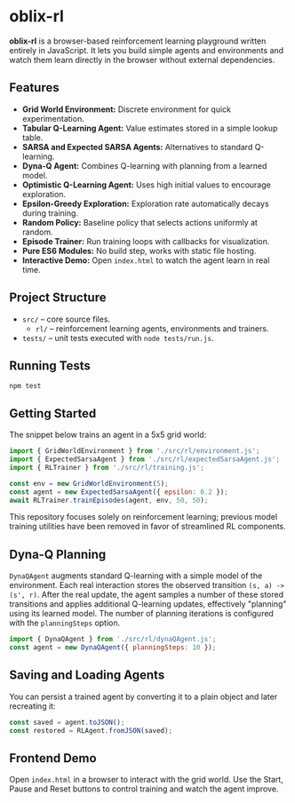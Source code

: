 # oblix-rl

**oblix-rl** is a browser-based reinforcement learning playground written entirely in JavaScript. It lets you build simple agents and environments and watch them learn directly in the browser without external dependencies.

## Features

- **Grid World Environment:** Discrete environment for quick experimentation.
- **Tabular Q-Learning Agent:** Value estimates stored in a simple lookup table.
- **SARSA and Expected SARSA Agents:** Alternatives to standard Q-learning.
- **Dyna-Q Agent:** Combines Q-learning with planning from a learned model.
- **Optimistic Q-Learning Agent:** Uses high initial values to encourage exploration.
- **Epsilon-Greedy Exploration:** Exploration rate automatically decays during training.
- **Random Policy:** Baseline policy that selects actions uniformly at random.
- **Episode Trainer:** Run training loops with callbacks for visualization.
- **Pure ES6 Modules:** No build step, works with static file hosting.
- **Interactive Demo:** Open `index.html` to watch the agent learn in real time.

## Project Structure

- `src/` – core source files.
  - `rl/` – reinforcement learning agents, environments and trainers.
- `tests/` – unit tests executed with `node tests/run.js`.

## Running Tests

```
npm test
```

## Getting Started

The snippet below trains an agent in a 5x5 grid world:

```js
import { GridWorldEnvironment } from './src/rl/environment.js';
import { ExpectedSarsaAgent } from './src/rl/expectedSarsaAgent.js';
import { RLTrainer } from './src/rl/training.js';

const env = new GridWorldEnvironment(5);
const agent = new ExpectedSarsaAgent({ epsilon: 0.2 });
await RLTrainer.trainEpisodes(agent, env, 50, 50);
```

This repository focuses solely on reinforcement learning; previous model training utilities have been removed in favor of streamlined RL components.

## Dyna-Q Planning

`DynaQAgent` augments standard Q-learning with a simple model of the environment. Each real interaction stores the observed transition `(s, a) -> (s', r)`. After the real update, the agent samples a number of these stored transitions and applies additional Q-learning updates, effectively "planning" using its learned model. The number of planning iterations is configured with the `planningSteps` option.

```js
import { DynaQAgent } from './src/rl/dynaQAgent.js';
const agent = new DynaQAgent({ planningSteps: 10 });
```

## Saving and Loading Agents

You can persist a trained agent by converting it to a plain object and later recreating it:

```js
const saved = agent.toJSON();
const restored = RLAgent.fromJSON(saved);
```

## Frontend Demo

Open `index.html` in a browser to interact with the grid world. Use the Start, Pause and Reset buttons to control training and watch the agent improve.
